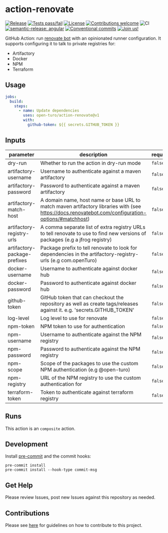 # action-renovate

[![Release](https://img.shields.io/github/v/release/open-turo/action-renovate)](https://github.com/open-turo/eslint-config-typescript/releases/)
[![Tests pass/fail](https://img.shields.io/github/actions/workflow/status/open-turo/action-renovate/ci.yaml)](https://github.com/open-turo/action-renovate/actions/)
[![License](https://img.shields.io/github/license/open-turo/action-renovate)](./LICENSE)
[![Contributions welcome](https://img.shields.io/badge/contributions-welcome-brightgreen.svg)](https://github.com/dwyl/esta/issues)
![CI](https://github.com/open-turo/action-renovate/actions/workflows/release.yaml/badge.svg)
[![semantic-release: angular](https://img.shields.io/badge/semantic--release-angular-e10079?logo=semantic-release)](https://github.com/semantic-release/semantic-release)
[![Conventional commits](https://img.shields.io/badge/conventional%20commits-1.0.2-%23FE5196?logo=conventionalcommits&logoColor=white)](https://conventionalcommits.org)
[![Join us!](https://img.shields.io/badge/Turo-Join%20us%21-593CFB.svg)](https://turo.com/jobs)

GitHub Action: run [renovate bot](https://renovatebot.com) with an opinionated runner configuration. It supports
configuring it to talk to private registries for:

- Artifactory
- Docker
- NPM
- Terraform

## Usage

```yaml
jobs:
  build:
    steps:
      - name: Update dependencies
        uses: open-turo/action-renovate@v1
        with:
          github-token: ${{ secrets.GITHUB_TOKEN }}
```

## Inputs

| parameter                    | description                                                                                                                                        | required | default             |
| ---------------------------- | -------------------------------------------------------------------------------------------------------------------------------------------------- | -------- | ------------------- |
| dry-run                      | Whether to run the action in dry-run mode                                                                                                          | `false`  | false               |
| artifactory-username         | Username to authenticate against a maven artifactory                                                                                               | `false`  |                     |
| artifactory-password         | Password to authenticate against a maven artifactory                                                                                               | `false`  |                     |
| artifactory-match-host       | A domain name, host name or base URL to match maven artifactory libraries with (see https://docs.renovatebot.com/configuration-options/#matchhost) | `false`  |                     |
| artifactory-registry-urls    | A comma separate list of extra registry URLs to tell renovate to use to find new versions of packages (e.g a jfrog registry)                       | `false`  |                     |
| artifactory-package-prefixes | Package prefix to tell renovate to look for dependencies in the artifactory-registry-urls (e.g com.openTuro)                                       | `false`  |                     |
| docker-username              | Username to authenticate against docker hub                                                                                                        | `false`  |                     |
| docker-password              | Password to authenticate against docker hub                                                                                                        | `false`  |                     |
| github-token                 | GitHub token that can checkout the repository as well as create tags/releases against it. e.g. 'secrets.GITHUB_TOKEN'                              | `false`  | ${{ github.token }} |
| log-level                    | Log level to use for renovate                                                                                                                      | `false`  | info                |
| npm-token                    | NPM token to use for authentication                                                                                                                | `false`  |                     |
| npm-username                 | Username to authenticate against the NPM registry                                                                                                  | `false`  |                     |
| npm-password                 | Password to authenticate against the NPM registry                                                                                                  | `false`  |                     |
| npm-scope                    | Scope of the packages to use the custom NPM authentication (e.g @open-turo)                                                                        | `false`  |                     |
| npm-registry                 | URL of the NPM registry to use the custom authentication for                                                                                       | `false`  |                     |
| terraform-token              | Token to authenticate against terraform registry                                                                                                   | `false`  |                     |

## Runs

This action is an `composite` action.

## Development

Install [pre-commit](https://pre-commit.com/) and the commit hooks:

```shell
pre-commit install
pre-commit install --hook-type commit-msg
```

## Get Help

Please review Issues, post new Issues against this repository as needed.

## Contributions

Please see [here](https://github.com/open-turo/contributions) for guidelines on how to contribute to this project.
